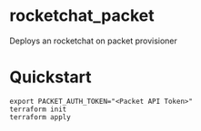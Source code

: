 # rocketchat_packet
Deploys an rocketchat on packet provisioner

# Quickstart
```
export PACKET_AUTH_TOKEN="<Packet API Token>"
terraform init
terraform apply
```